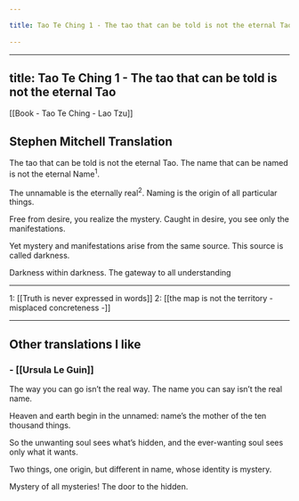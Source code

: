```yaml
---
title: Tao Te Ching 1 - The tao that can be told is not the eternal Tao 
---
```

---
title: Tao Te Ching 1 - The tao that can be told is not the eternal Tao
---
[[Book - Tao Te Ching - Lao Tzu]]

## Stephen Mitchell Translation

The tao that can be told
is not the eternal Tao.
The name that can be named
is not the eternal Name<sup>1</sup>.

The unnamable is the eternally real<sup>2</sup>.
Naming is the origin of all particular things.

Free from desire, you realize the mystery.
Caught in desire, you see only the manifestations.

Yet mystery and manifestations
arise from the same source.
This source is called darkness.

Darkness within darkness.
The gateway to all understanding

-------------------

1: [[Truth is never expressed in words]]
2: [[the map is not the territory - misplaced concreteness -]]

-------------------

## Other translations I like

### -  [[Ursula Le Guin]]

The way you can go
isn’t the real way.
The name you can say
isn’t the real name.

Heaven and earth
begin in the unnamed:
name’s the mother
of the ten thousand things.

So the unwanting soul
sees what’s hidden,
and the ever-wanting soul
sees only what it wants.

Two things, one origin,
but different in name,
whose identity is mystery.

Mystery of all mysteries!
The door to the hidden.

